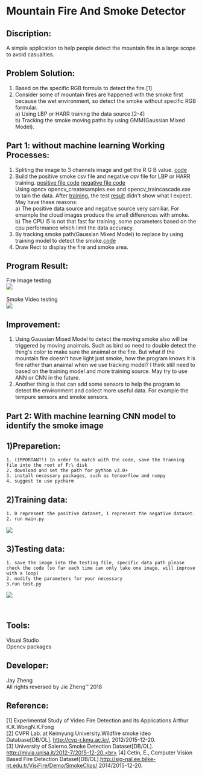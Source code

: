 # Mountain Fire And Smoke Detector

Discription:
-
A simple application to help people detect the mountain fire in a large scope to avoid casualties.


Problem Solution:
-
1. Based on the specific RGB formula to detect the fire.[1] </br>
2. Consider some of mountain fires are happened with the smoke first because the wet environment, so detect the smoke without specific RGB formular.</br>
  a) Using LBP or HARR training the data source.[2-4] </br>
  b) Tracking the smoke moving paths by using GMM(Gaussian Mixed Model). </br>
  
Part 1: without machine learning Working Processes:
-
1. Spliting the image to 3 channels image and get the R G B value. [code](https://github.com/Jayupp/Mountain_Fire_And_Smoke_Detector/blob/master/ReadMe%20source/Check_RGB_COLOR.PNG)</br> 
2. Build the positive smoke csv file and negative csv file for LBP or HARR training. [positive file code](https://github.com/Jayupp/Mountain_Fire_And_Smoke_Detector/blob/master/BuildCSV/build_positive_code.txt) [negative file code](https://github.com/Jayupp/Mountain_Fire_And_Smoke_Detector/blob/master/BuildCSV/build_negative_code.txt)<br>
Using opncv opencv_createsamples.exe and opencv_traincascade.exe to tain the data. After [training](https://github.com/Jayupp/Mountain_Fire_And_Smoke_Detector/blob/master/ReadMe%20source/createSamples.PNG), the test [result](https://github.com/Jayupp/Mountain_Fire_And_Smoke_Detector/blob/master/ReadMe%20source/cascade.xml) didn't show what I expect. <br>
May have these reasons:<br>
    a) The positive data source and negative source very samiliar. For emample the cloud images produce the small differences with smoke. <br>
    b) The CPU i5 is not that fast for training, some parameters based on the cpu performance which limit the data accuracy.<br>
3. By tracking smoke path(Gaussian Mixed Model) to replace by using training model to detect the smoke.[code](https://github.com/Jayupp/Mountain_Fire_And_Smoke_Detector/blob/master/ReadMe%20source/check_Smoke.PNG)<br>
4. Draw Rect to display the fire and smoke area.

Program Result:
-
Fire Image testing<br>
<img src="https://github.com/Jayupp/Mountain_Fire_And_Smoke_Detector/blob/master/ReadMe%20source/fire_image_check.PNG"/>
<br>
<br>
Smoke Video testing<br>
<img src="https://github.com/Jayupp/Mountain_Fire_And_Smoke_Detector/blob/master/ReadMe%20source/smoke_video_check.PNG"/><br>

Improvement:
-
1. Using Gaussian Mixed Model to detect the moving smoke also will be triggered by moving anaimals. Such as bird so need to double detect the thing's color to make sure the anaimal or the fire. But what if the mountain fire doesn't have light just smoke, how the program knows it is fire rather than anaimal when we use tracking model? I think still need to based on the training model and more training source. May try to use ANN or CNN in the future.
2. Another thing is that can add some sensors to help the program to detect the environment and collect more useful data. For example the tempure sensors and smoke sensors. 

Part 2: With machine learning CNN model to identify the smoke image
-
1)Preparetion:
-
    1. (IMPORTANT!) In order to match with the code, save the tranning file into the root of F:\ disk
    2. download and set the path for python v3.0+
    3. install necessary packages, such as tensorflow and numpy
    4. suggest to use pycharm
2)Training data:
-
    1. 0 represent the positive dataset, 1 represent the negative dataset.
    2. run main.py
  <img src="https://github.com/Jayupp/Mountain_Fire_And_Smoke_Detector/blob/master/ReadMe%20source/TrainingResult.jpg"/><br>

3)Testing data:
-
    1. save the image into the testing file, specific data path please check the code (so far each time can only take one image, will improve with a loop)
    2. modify the parameters for your necessary
    3.run test.py
    
   <img src="https://github.com/Jayupp/Mountain_Fire_And_Smoke_Detector/blob/master/ReadMe%20source/TestingResult.jpg"/><br>

  <br>



Tools:
-
Visual Studio<br>
Opencv packages<br>

Developer:
-
Jay Zheng<br>
All rights reversed by Jie Zheng™ 2018

Reference:
-
[1] Experimental Study of Video Fire Detection and its Applications Arthur K.K.WongN.K.Fong<br>
[2] CVPR Lab. at Keimyung University.Wildfire smoke ideo Database[DB/OL]. http://cvp-r.kmu.ac.kr/, 2012/2015-12-20.<br>
[3] University of Salerno.Smoke Detection Dataset[DB/OL]. http://mivia.unisa.it/2012-7/2015-12-20.<br>
[4] Cetin, E., Computer Vision Based Fire Detection Dataset[DB/OL].http://sig-nal.ee.bilke-nt.edu.tr/VisiFire/Demo/SmokeClips/ 2014/2015-12-20.
